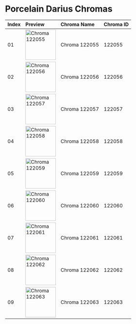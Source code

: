 # Porcelain Darius Chromas

| Index | Preview | Chroma Name | Chroma ID |
|:---|:---|:---|:---|
| 01 | <img src='https://raw.communitydragon.org/latest/plugins/rcp-be-lol-game-data/global/default/v1/champion-chroma-images/122/122055.png' alt='Chroma 122055' width='100'> | Chroma 122055 | 122055 |
| 02 | <img src='https://raw.communitydragon.org/latest/plugins/rcp-be-lol-game-data/global/default/v1/champion-chroma-images/122/122056.png' alt='Chroma 122056' width='100'> | Chroma 122056 | 122056 |
| 03 | <img src='https://raw.communitydragon.org/latest/plugins/rcp-be-lol-game-data/global/default/v1/champion-chroma-images/122/122057.png' alt='Chroma 122057' width='100'> | Chroma 122057 | 122057 |
| 04 | <img src='https://raw.communitydragon.org/latest/plugins/rcp-be-lol-game-data/global/default/v1/champion-chroma-images/122/122058.png' alt='Chroma 122058' width='100'> | Chroma 122058 | 122058 |
| 05 | <img src='https://raw.communitydragon.org/latest/plugins/rcp-be-lol-game-data/global/default/v1/champion-chroma-images/122/122059.png' alt='Chroma 122059' width='100'> | Chroma 122059 | 122059 |
| 06 | <img src='https://raw.communitydragon.org/latest/plugins/rcp-be-lol-game-data/global/default/v1/champion-chroma-images/122/122060.png' alt='Chroma 122060' width='100'> | Chroma 122060 | 122060 |
| 07 | <img src='https://raw.communitydragon.org/latest/plugins/rcp-be-lol-game-data/global/default/v1/champion-chroma-images/122/122061.png' alt='Chroma 122061' width='100'> | Chroma 122061 | 122061 |
| 08 | <img src='https://raw.communitydragon.org/latest/plugins/rcp-be-lol-game-data/global/default/v1/champion-chroma-images/122/122062.png' alt='Chroma 122062' width='100'> | Chroma 122062 | 122062 |
| 09 | <img src='https://raw.communitydragon.org/latest/plugins/rcp-be-lol-game-data/global/default/v1/champion-chroma-images/122/122063.png' alt='Chroma 122063' width='100'> | Chroma 122063 | 122063 |
